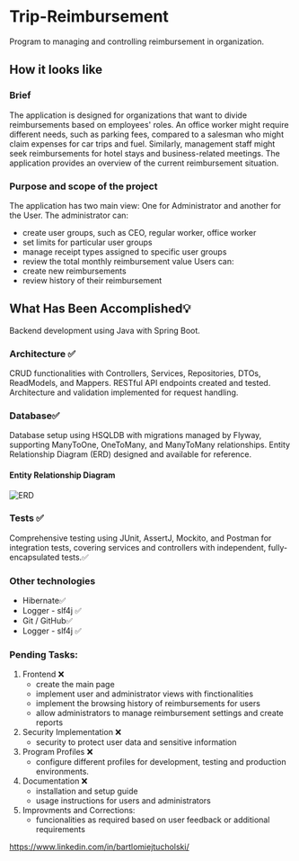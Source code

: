 # Trip-Reimbursement
Program to managing and controlling reimbursement in organization.

## How it looks like
### Brief
The application is designed for organizations that want to divide reimbursements
based on employees' roles. An office worker might require different needs, such as parking fees, compared to a salesman who might claim expenses for car trips and fuel. Similarly, management staff might seek reimbursements for hotel stays and business-related meetings.
The application provides an overview of the current reimbursement situation. 
### Purpose and scope of the project
The application has two main view: One for Administrator and another for the User. 
The administrator can:
 - create user groups, such as CEO, regular worker, office worker
 - set limits for particular user groups
 - manage receipt types assigned to specific user groups
 - review the total monthly reimbursement value
Users can:
 - create new reimbursements
 - review history of their reimbursement
## What Has Been Accomplished💡
Backend development using Java with Spring Boot.
### Architecture ✅
CRUD functionalities with Controllers, Services, Repositories, DTOs, ReadModels, and Mappers. RESTful API endpoints created and tested. Architecture and validation implemented for request handling.
### Database✅
Database setup using HSQLDB with migrations managed by Flyway, supporting ManyToOne, OneToMany, and ManyToMany relationships. Entity Relationship Diagram (ERD) designed and available for reference.
#### Entity Relationship Diagram
![ERD](https://github.com/GitHub-BartekT/Trip-Reimbursement-Calculation/assets/119587290/7d93431f-b973-464b-8cc4-88265b5fb824)
### Tests ✅
Comprehensive testing using JUnit, AssertJ, Mockito, and Postman for integration tests, covering services and controllers with independent, fully-encapsulated tests.✅
### Other technologies
- Hibernate✅
- Logger - slf4j ✅
- Git / GitHub✅
- Logger - slf4j ✅
### Pending Tasks:  
1. Frontend ❌
   - create the main page
   - implement user and administrator views with finctionalities
   - implement the browsing history of reimbursements for users
   - allow administrators to manage reimbursement settings and create reports
2. Security Implementation ❌
   - security to protect user data and sensitive information
3. Program Profiles ❌
   - configure different profiles for development, testing and production environments.
4. Documentation ❌
   - installation and setup guide
   - usage instructions for users and administrators
5. Improvments and Corrections:
   - funcionalities as required based on user feedback or additional requirements


https://www.linkedin.com/in/bartlomiejtucholski/


 
